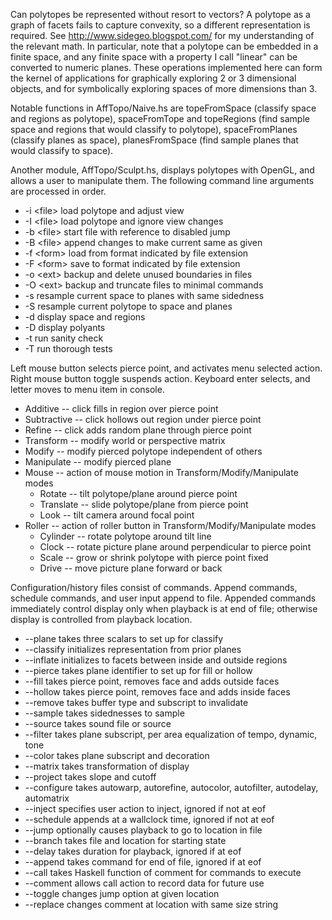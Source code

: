 Can polytopes be represented without resort to vectors? A polytope as a graph of facets fails to capture convexity, so a different representation is required. See http://www.sidegeo.blogspot.com/ for my understanding of the relevant math. In particular, note that a polytope can be embedded in a finite space, and any finite space with a property I call "linear" can be converted to numeric planes. These operations implemented here can form the kernel of applications for graphically exploring 2 or 3 dimensional objects, and for symbolically exploring spaces of more dimensions than 3.

Notable functions in AffTopo/Naive.hs are topeFromSpace (classify space and regions as polytope), spaceFromTope and topeRegions (find sample space and regions that would classify to polytope), spaceFromPlanes (classify planes as space), planesFromSpace (find sample planes that would classify to space).

Another module, AffTopo/Sculpt.hs, displays polytopes with OpenGL, and allows a user to manipulate them. The following command line arguments are processed in order.

  * -i \<file> load polytope and adjust view  
  * -I \<file> load polytope and ignore view changes  
  * -b \<file> start file with reference to disabled jump  
  * -B \<file> append changes to make current same as given  
  * -f \<form> load from format indicated by file extension  
  * -F \<form> save to format indicated by file extension  
  * -o \<ext> backup and delete unused boundaries in files  
  * -O \<ext> backup and truncate files to minimal commands  
  * -s resample current space to planes with same sidedness  
  * -S resample current polytope to space and planes  
  * -d display space and regions  
  * -D display polyants  
  * -t run sanity check  
  * -T run thorough tests  

Left mouse button selects pierce point, and activates menu selected action. Right mouse button toggle suspends action. Keyboard enter selects, and letter moves to menu item in console.

  * Additive -- click fills in region over pierce point  
  * Subtractive -- click hollows out region under pierce point  
  * Refine -- click adds random plane through pierce point  
  * Transform -- modify world or perspective matrix  
  * Modify -- modify pierced polytope independent of others  
  * Manipulate -- modify pierced plane  
  * Mouse -- action of mouse motion in Transform/Modify/Manipulate modes  
    * Rotate -- tilt polytope/plane around pierce point  
    * Translate -- slide polytope/plane from pierce point  
    * Look -- tilt camera around focal point  
  * Roller -- action of roller button in Transform/Modify/Manipulate modes  
    * Cylinder -- rotate polytope around tilt line  
    * Clock -- rotate picture plane around perpendicular to pierce point  
    * Scale -- grow or shrink polytope with pierce point fixed  
    * Drive -- move picture plane forward or back  

Configuration/history files consist of commands. Append commands, schedule commands, and user input append to file. Appended commands immediately control display only when playback is at end of file; otherwise display is controlled from playback location.

  * --plane takes three scalars to set up for classify  
  * --classify initializes representation from prior planes  
  * --inflate initializes to facets between inside and outside regions  
  * --pierce takes plane identifier to set up for fill or hollow  
  * --fill takes pierce point, removes face and adds outside faces  
  * --hollow takes pierce point, removes face and adds inside faces  
  * --remove takes buffer type and subscript to invalidate  
  * --sample takes sidednesses to sample  
  * --source takes sound file or source  
  * --filter takes plane subscript, per area equalization of tempo, dynamic, tone  
  * --color takes plane subscript and decoration  
  * --matrix takes transformation of display  
  * --project takes slope and cutoff  
  * --configure takes autowarp, autorefine, autocolor, autofilter, autodelay, automatrix  
  * --inject specifies user action to inject, ignored if not at eof  
  * --schedule appends at a wallclock time, ignored if not at eof  
  * --jump optionally causes playback to go to location in file  
  * --branch takes file and location for starting state  
  * --delay takes duration for playback, ignored if at eof  
  * --append takes command for end of file, ignored if at eof  
  * --call takes Haskell function of comment for commands to execute  
  * --comment allows call action to record data for future use  
  * --toggle changes jump option at given location  
  * --replace changes comment at location with same size string  
